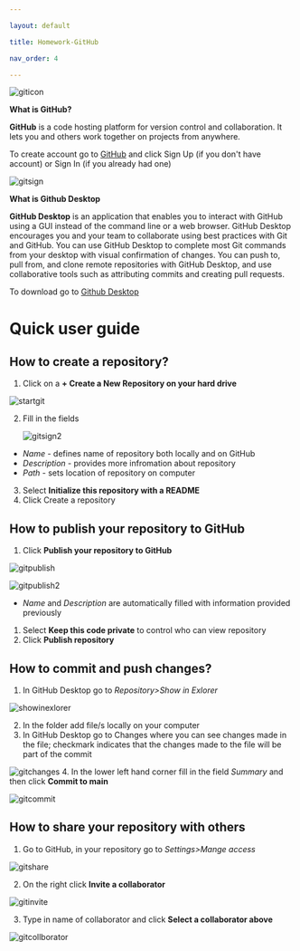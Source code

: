 ```yaml
---

layout: default

title: Homework-GitHub

nav_order: 4

---
```


![giticon](./images/giticon.jpg)

**What is GitHub?**

**GitHub** is a code hosting platform for version control and collaboration. It lets you and others work together on projects from anywhere.

To create account go to [GitHub](https://github.com/) and click Sign Up (if you don't have account) or Sign In
 (if you already had one)

 ![gitsign](./images/gitsign.png)



 **What is Github Desktop**

 **GitHub Desktop** is an application that enables you to interact with GitHub using a GUI instead of the command line or a web browser. GitHub Desktop encourages you and your team to collaborate using best practices with Git and GitHub. You can use GitHub Desktop to complete most Git commands from your desktop with visual confirmation of changes. You can push to, pull from, and clone remote repositories with GitHub Desktop, and use collaborative tools such as attributing commits and creating pull requests.

 To download go to [Github Desktop](https://desktop.github.com/)


**Quick user guide**
===


## How to create a repository?

1. Click on a **+ Create a New Repository on your hard drive**


![startgit](./images/startgit.png)


2. Fill in the fields

   ![gitsign2](./images/gitsign2.png)

- *Name* - defines name of repository both locally and on GitHub
- *Description* - provides more infromation about repository
- *Path* - sets location of repository on computer

3. Select **Initialize this repository with a README**  
4. Click Create a repository

## How to publish your repository to GitHub

1. Click **Publish your repository to GitHub**


![gitpublish](./images/gitpublish.png)


![gitpublish2](./images/gitpublish2.png)
- *Name* and *Description* are automatically filled with information provided previously
1. Select **Keep this code private** to control who can view repository
2. Click **Publish repository**

## How to commit and push changes? 

1. In GitHub Desktop go to *Repository>Show in Exlorer*


![showinexlorer](./images/showinexplorer.png)


2. In the folder add file/s locally on your computer
3. In GitHub Desktop go to Changes where you can see changes made in the file; checkmark indicates that the changes made to the file will be part of the commit 


![gitchanges](./images/gitchanges.png)
4. In the lower left hand corner fill in the field *Summary* and then click **Commit to main** 

![gitcommit](./images/gitcommit.png)

## How to share your repository with others 

1. Go to GitHub, in your repository go to *Settings>Mange access*
     
![gitshare](./images/gitshare.png)  

2. On the right click **Invite a collaborator**

![gitinvite](./images/gitinvite.png)

3. Type in name of collaborator and click **Select a collaborator above** 

![gitcollborator](./images/gitcollborator.png)

